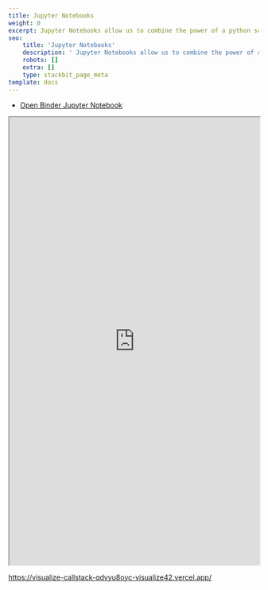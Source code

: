 ```yaml
---
title: Jupyter Notebooks
weight: 0
excerpt: Jupyter Notebooks allow us to combine the power of a python script with the simplicity of a markdown file.
seo:
    title: 'Jupyter Notebooks'
    description: ' Jupyter Notebooks allow us to combine the power of a python script with the simplicity of a markdown file'
    robots: []
    extra: []
    type: stackbit_page_meta
template: docs
---
```


-   [Open Binder Jupyter Notebook](https://mybinder.org/v2/gh/bgoonz/Jupyter-Notebooks/439b0b3a1cae4bf7181996f1057221942c0c449f?filepath=00-Guide-to-Web-Scraping.ipynb)

<iframe src="https://mybinder.org/v2/gh/bgoonz/Jupyter-Notebooks/439b0b3a1cae4bf7181996f1057221942c0c449f" height="900px" width="100%">
</iframe>



https://visualize-callstack-qdvyu8oyc-visualize42.vercel.app/